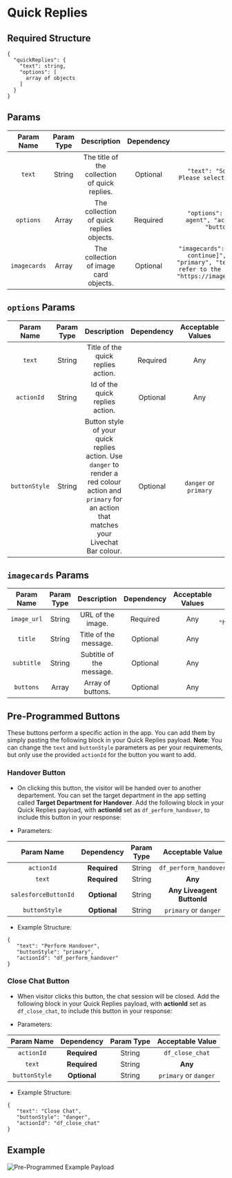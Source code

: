 # Quick Replies

## Required Structure
```
{
  "quickReplies": {
    "text": string,
    "options": [
      array of objects
    ]
  }
}
```

## Params

| **Param Name** | **Param Type** |                **Description**                | **Dependency** |                                                                                                                **Example**                                                                                                                |
|:--------------:|:--------------:|:---------------------------------------------:|:--------------:|:-----------------------------------------------------------------------------------------------------------------------------------------------------------------------------------------------------------------------------------------:|
|     `text`     |     String     | The title of the collection of quick replies. |    Optional    |                                                                        ``` "text": "Sorry I don't know the answer. Please select one of the following options:" ```                                                                       |
|    `options`   |      Array     |    The collection of quick replies objects.   |    Required    |                                                           ``` "options": [ { "text": "Start chat with agent", "actionId": "sflaia-start-chat", "buttonStyle" : "primary" } ] ```                                                          |
|  `imagecards`  |      Array     |     The collection of image card objects.     |    Optional    | ``` "imagecards": [ { "subtitle": "[Select Ok to continue]", "buttons": { "buttonStyle": "primary", "text": "OK" } ], "title": "Please refer to the following image:", "image_url": "https://images.acc.viasat.io/1565903104.jpg" } ] ``` |

## `options` Params

| **Param Name** | **Param Type** |                                                                      **Description**                                                                     | **Dependency** | **Acceptable Values** |               **Example**               |
|:--------------:|:--------------:|:--------------------------------------------------------------------------------------------------------------------------------------------------------:|:--------------:|:---------------------:|:---------------------------------------:|
|     `text`     |     String     |                                                            Title of the quick replies action.                                                            |    Required    |          Any          |       ``` "text": "Start Chat" ```      |
|   `actionId`   |     String     |                                                              Id of the quick replies action.                                                             |    Optional    |          Any          | ``` "actionId": "sflaia-start-chat" ``` |
|  `buttonStyle` |     String     | Button style of your quick replies action. Use `danger` to render a red colour action and `primary` for an action that matches your Livechat Bar colour. |    Optional    | `danger` or `primary` |     ``` "buttonStyle": "primary" ```    |

## `imagecards` Params

| **Param Name** | **Param Type** |      **Description**     | **Dependency** | **Acceptable Values** |                             **Example**                            |
|:--------------:|:--------------:|:------------------------:|:--------------:|:---------------------:|:------------------------------------------------------------------:|
|   `image_url`  |     String     |     URL of the image.    |    Required    |          Any          | ``` "image_url": "https://images.acc.viasat.io/1565903104.jpg" ``` |
|     `title`    |     String     |   Title of the message.  |    Optional    |          Any          |                        ``` "title": "OK" ```                       |
|   `subtitle`   |     String     | Subtitle of the message. |    Optional    |          Any          |            ``` "subtitle": "[Click OK to continue]" ```            |
|    `buttons`   |      Array     |     Array of buttons.    |    Optional    |          Any          |  ``` "buttons": [ { "buttonStyle": "primary", "text": "OK" } ] ``` |

## Pre-Programmed Buttons

These buttons perform a specific action in the app. You can add them by simply pasting the following block in your Quick Replies payload. **Note**: You can change the `text` and `buttonStyle` parameters as per your requirements, but only use the provided `actionId` for the button you want to add.

### Handover Button

- On clicking this button, the visitor will be handed over to another departement. You can set the target department in the app setting called **Target Department for Handover**. Add the following block in your Quick Replies payload, with **actionId** set as `df_perform_handover`, to include this button in your response:

- Parameters:

|      Param Name      |  Dependency  | Param Type |      Acceptable Value      |
|:--------------------:|:------------:|:----------:|:--------------------------:|
|      `actionId`      | **Required** |   String   |    `df_perform_handover`   |
|        `text`        | **Required** |   String   |           **Any**          |
| `salesforceButtonId` | **Optional** |   String   | **Any Liveagent ButtonId** |
|     `buttonStyle`    | **Optional** |   String   |    `primary` or `danger`   |

- Example Structure:

```
{
   "text": "Perform Handover",
   "buttonStyle": "primary",
   "actionId": "df_perform_handover"
}
```

### Close Chat Button

- When visitor clicks this button, the chat session will be closed. Add the following block in your Quick Replies payload, with **actionId** set as `df_close_chat`, to include this button in your response:

- Parameters:

|   Param Name  |  Dependency  | Param Type |    Acceptable Value   |
|:-------------:|:------------:|:----------:|:---------------------:|
|   `actionId`  | **Required** |   String   |    `df_close_chat`    |
|     `text`    | **Required** |   String   |        **Any**        |
| `buttonStyle` | **Optional** |   String   | `primary` or `danger` |

- Example Structure:

```
{
   "text": "Close Chat",
   "buttonStyle": "danger",
   "actionId": "df_close_chat"
}
```

## Example

![Pre-Programmed Example Payload](https://user-images.githubusercontent.com/41849970/92283593-d5e70a80-ef1d-11ea-8860-e91a4980515f.png)

